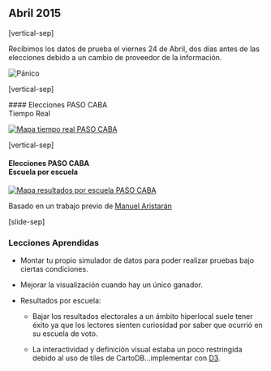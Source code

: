 ## Abril 2015

[vertical-sep]

Recibimos los datos de prueba el viernes 24 de Abril, dos días antes de las elecciones debido a un cambio de proveedor de la información.

![Pánico][panico_img] <!-- .element: class="img_80" -->

[panico_img]: images/panico.jpg

[vertical-sep]

#### Elecciones PASO CABA <br> Tiempo Real

<a target="_blank" href="http://www.lanacion.com.ar/1787651-elecciones-2015-resultados-de-las-paso-portenas-en-un-mapa-interactivo">
    <img alt="Mapa tiempo real PASO CABA" class="img_70" data-src="images/20150426_PASO_CABA.jpg"></img>
</a>

[vertical-sep]

#### Elecciones PASO CABA <br> Escuela por escuela

<a target="_blank" href="http://www.lanacion.com.ar/1788681-como-fueron-los-resultados-de-las-paso-en-la-escuela-donde-votaste">
    <img alt="Mapa resultados por escuela PASO CABA" class="img_60" data-src="images/20150426_PASO_CABA_POLLING.jpg"></img>
</a>

Basado en un trabajo previo de <!-- .element: class="sm_note" -->[Manuel Aristarán](https://twitter.com/manuelaristaran)

[slide-sep]

### Lecciones Aprendidas

* Montar tu propio simulador de datos para poder realizar pruebas bajo ciertas condiciones.

* Mejorar la visualización cuando hay un único ganador.

* Resultados por escuela:

    * Bajar los resultados electorales a un ámbito hiperlocal suele tener éxito ya que los lectores sienten curiosidad por saber que ocurrió en su escuela de voto.

    * La interactividad y definición visual estaba un poco restringida debido al uso de tiles de CartoDB...implementar con [D3](http://d3js.org/).